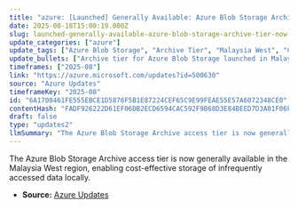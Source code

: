 ```yaml
---
title: "azure: [Launched] Generally Available: Azure Blob Storage Archive Tier Now in Malaysia West"
date: 2025-08-18T15:00:19.000Z
slug: launched-generally-available-azure-blob-storage-archive-tier-now-in-malaysia-west
update_categories: ["azure"]
update_tags: ["Azure Blob Storage", "Archive Tier", "Malaysia West", "Cloud Storage"]
update_bullets: ["Archive tier for Azure Blob Storage launched in Malaysia West region.", "Allows customers to store infrequently accessed data cost-effectively.", "Supports data residency requirements in Malaysia."]
timeframes: ["2025-08"]
link: "https://azure.microsoft.com/updates?id=500630"
source: "Azure Updates"
timeframeKey: "2025-08"
id: "6A1708461FE555EBCE1D5876F5B1E87224CEF65C9E99FEAE55E57A6072348CE0"
contentHash: "FADF926222D61EF06DB2ECD6594CAC592F9B68D3E84BEED7D3A01F06F5C65E72"
draft: false
type: "updates2"
llmSummary: "The Azure Blob Storage Archive access tier is now generally available in the Malaysia West region, enabling cost-effective storage of infrequently accessed data locally."
---
```


The Azure Blob Storage Archive access tier is now generally available in the Malaysia West region, enabling cost-effective storage of infrequently accessed data locally.

- **Source:** [Azure Updates](https://azure.microsoft.com/updates?id=500630)
